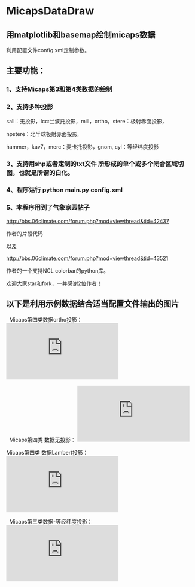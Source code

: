 # MicapsDataDraw

## 用matplotlib和basemap绘制micaps数据

利用配置文件config.xml定制参数。

## 主要功能：

### 1、支持Micaps第3和第4类数据的绘制

### 2、支持多种投影

sall：无投影，lcc:兰波托投影，mill，ortho，stere：极射赤面投影，

npstere：北半球极射赤面投影, 

hammer，kav7，merc：麦卡托投影，gnom, cyl：等经纬度投影

### 3、支持用shp或者定制的txt文件 所形成的单个或多个闭合区域切图，也就是所谓的白化。

### 4、程序运行 python main.py config.xml

### 5、本程序用到了气象家园帖子
 
   http://bbs.06climate.com/forum.php?mod=viewthread&tid=42437
   
   作者的片段代码
   
   以及
   
   http://bbs.06climate.com/forum.php?mod=viewthread&tid=43521
   
   作者的一个支持NCL colorbar的python库。
   
   欢迎大家star和fork，一并感谢2位作者！
   
## 以下是利用示例数据结合适当配置文件输出的图片
   
   Micaps第四类数据ortho投影：
   ![](http://bbs.06climate.com/forum.php?mod=attachment&aid=NjM2MjF8ZDBjNGQ0OTR8MTQ5MTU2ODk4MnwxNTU5Mnw1MTk0NA%3D%3D&noupdate=yes)  
   
   Micaps第四类 数据无投影：
   ![](http://bbs.06climate.com/forum.php?mod=attachment&aid=NjM2MjJ8ZGNmMjY3OTR8MTQ5MTU2ODk4MnwxNTU5Mnw1MTk0NA%3D%3D&noupdate=yes)
   
   Micaps第四类 数据Lambert投影：
   ![](http://bbs.06climate.com/forum.php?mod=attachment&aid=NjM2MjN8ZDQxM2RhYzZ8MTQ5MTU2ODk4MnwxNTU5Mnw1MTk0NA%3D%3D&noupdate=yes)
   
   Micaps第三类数据-等经纬度投影：
   ![](http://bbs.06climate.com/forum.php?mod=attachment&aid=NjM2MjR8YzY3NGE3NTl8MTQ5MTU2ODk4MnwxNTU5Mnw1MTk0NA%3D%3D&noupdate=yes)
   
